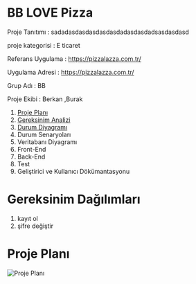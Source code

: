 # BB LOVE Pizza

  Proje Tanıtımı : sadadasdasdasdasdasdadasdasdadsasdasdasd

  proje kategorisi : E ticaret  

  Referans Uygulama : https://pizzalazza.com.tr/

  Uygulama Adresi : https://pizzalazza.com.tr/

  Grup Adı : BB

  Proje Ekibi : Berkan ,Burak 

 1. [Proje Planı](https://github.com/drtszprns/DENEME43/wiki/Proje-Plan%C4%B1)
1.  [Gereksinim Analizi](https://github.com/drtszprns/DENEME43/wiki/Gereksinim-Analizi)
1.  [Durum Diyagramı](https://github.com/drtszprns/DENEME43/wiki/Durum-Diyagram%C4%B1) 
1.  Durum Senaryoları
1.  Veritabanı Diyagramı 
1.  Front-End 
1.  Back-End
1.  Test 
1.  Geliştirici ve Kullanıcı Dökümantasyonu 

# Gereksinim Dağılımları
1.  kayıt ol
1.  şifre değiştir

# Proje Planı 
![Proje Planı](https://github.com/drtszprns/DENEME43/assets/127944626/4177c2a8-d630-4885-a76e-b21ad5b2f003)
